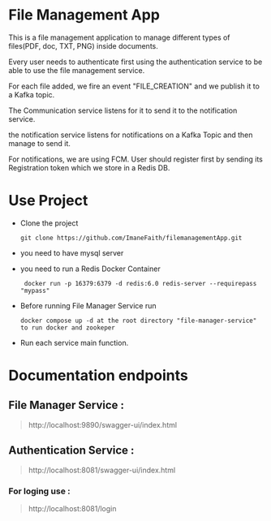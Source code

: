 # File Management App

This is a file management application to manage different types of files(PDF, doc, TXT, PNG) inside documents.

Every user needs to authenticate first using the authentication service to be able to use the file management service.

For each file added, we fire an event "FILE_CREATION" and we publish it to a Kafka topic.

The Communication service listens for it to send it to the notification service.

the notification service listens for notifications on a Kafka Topic and then manage to send it.

For notifications, we are using FCM. User should register first by sending its Registration token which we store in a Redis DB.

# Use Project

- Clone the project

      git clone https://github.com/ImaneFaith/filemanagementApp.git

- you need to have mysql server

- you need to run a Redis Docker Container

       docker run -p 16379:6379 -d redis:6.0 redis-server --requirepass "mypass"

- Before running File Manager Service run

      docker compose up -d at the root directory "file-manager-service"
      to run docker and zookeper

- Run each service main function.

# Documentation endpoints

## File Manager Service :

> http://localhost:9890/swagger-ui/index.html

## Authentication Service :

> http://localhost:8081/swagger-ui/index.html

### For loging use :

> http://localhost:8081/login
